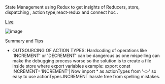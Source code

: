 State Management using Redux to get insights of Reducers, store, dispatching , action type,react-redux and  connect hoc . 

[Live](https://siddharth-react-redux-first-implementation.surge.sh)




![image](https://res.cloudinary.com/df2q7cryi/image/upload/v1613770917/main.cp_nzourx.png)


Summary and Tips

* OUTSOURCING OF ACTION TYPES: Hardcoding of operations like 'INCREMENT' or 'DECREMENT' can be dangerous as one mispelling can make the debugging process worse so the solution is to create a file inside store where export variables example: export const INCREMENT='INCREMENT'| Now import * as actionTypes from '<>' so easy to use actionTypes.INCREMENT hassle free from spelling mistakes.
